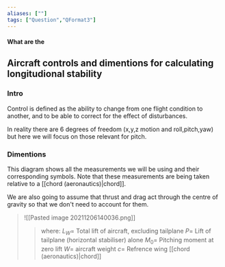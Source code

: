 ```yaml
---
aliases: [""]
tags: ["Question","QFormat3"]
---
```


#### What are the
## Aircraft controls and dimentions for calculating longitudional stability
### Intro
Control is defined as the ability to change from one flight condition to another, and to be able to correct for the effect of disturbances.

In reality there are 6 degrees of freedom (x,y,z motion and roll,pitch,yaw) but here we will focus on those relevant for pitch.

### Dimentions
This diagram shows all the measurements we will be using and their corresponding symbols. Note that these measurements are being taken relative to a [[chord (aeronautics)|chord]].

We are also going to assume that thrust and drag act through the centre of gravity so that we don't need to account for them.

> ![[Pasted image 20211206140036.png]]
>> where:
>> $L_W=$ Total lift of aircraft, excluding tailplane
>> $P=$ Lift of tailplane (horizontal stabiliser) alone
>> $M_0=$ Pitching moment at zero lift
>> $W=$ aircraft weight
>> $c=$ Refrence wing [[chord (aeronautics)|chord]]
>> 
